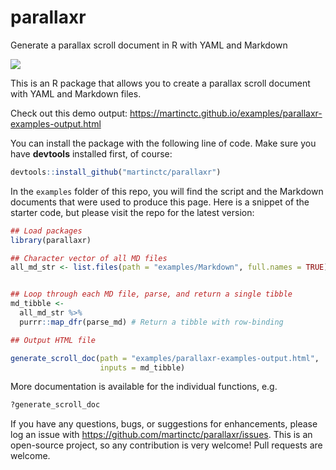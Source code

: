 # parallaxr
Generate a parallax scroll document in R with YAML and Markdown

![](https://raw.githubusercontent.com/martinctc/parallaxr/main/.dev/parallaxr.gif)

This is an R package that allows you to create a parallax scroll document with YAML and Markdown files. 

Check out this demo output: 
https://martinctc.github.io/examples/parallaxr-examples-output.html

You can install the package with the following line of code. Make sure you have **devtools** installed first, of course:

```R
devtools::install_github("martinctc/parallaxr")
```
In the `examples` folder of this repo, you will find the script and the Markdown documents that were used to produce this page. Here is a snippet of the starter code, but please visit the repo for the latest version:

```R
## Load packages
library(parallaxr)

## Character vector of all MD files
all_md_str <- list.files(path = "examples/Markdown", full.names = TRUE)


## Loop through each MD file, parse, and return a single tibble
md_tibble <-
  all_md_str %>%
  purrr::map_dfr(parse_md) # Return a tibble with row-binding

## Output HTML file

generate_scroll_doc(path = "examples/parallaxr-examples-output.html",
                    inputs = md_tibble)
```

More documentation is available for the individual functions, e.g. 

```R
?generate_scroll_doc
```

If you have any questions, bugs, or suggestions for enhancements, please log an issue with https://github.com/martinctc/parallaxr/issues. This is an open-source project, so any contribution is very welcome! Pull requests are welcome. 
